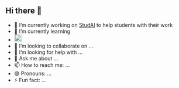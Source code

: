 ## Hi there 👋

- 🔭 I’m currently working on [StudAI](https://www.studai.app) to help students with their work
- 🌱 I’m currently learning
- 
  <img width="20px" height="20px" src="https://static-00.iconduck.com/assets.00/node-js-icon-454x512-nztofx17.png" alt="icon"/>
- 👯 I’m looking to collaborate on ...
- 🤔 I’m looking for help with ...
- 💬 Ask me about ...
- 📫 How to reach me: ...
- 😄 Pronouns: ...
- ⚡ Fun fact: ...

